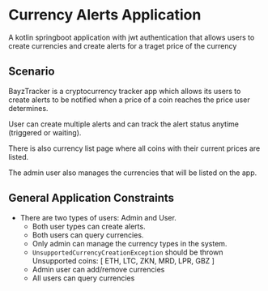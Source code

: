 # Currency Alerts Application
A kotlin springboot application with jwt authentication that allows users to create currencies and create alerts for a traget price of the currency

## Scenario
BayzTracker is a cryptocurrency tracker app which allows its users to create alerts to be notified when a price of a coin reaches the price user determines.

User can create multiple alerts and can track the alert status anytime (triggered or waiting).

There is also currency list page where all coins with their current prices are listed.

The admin user also manages the currencies that will be listed on the app.

## General Application Constraints
- There are two types of users: Admin and User.
    - Both user types can create alerts.
    - Both users can query currencies.
    - Only admin can manage the currency types in the system.
    - `UnsupportedCurrencyCreationException` should be thrown Unsupported coins: [ ETH, LTC, ZKN, MRD, LPR, GBZ ]
    - Admin user can add/remove currencies
    - All users can query currencies
